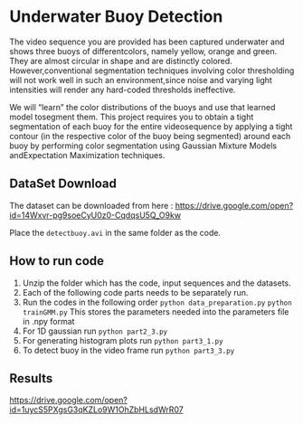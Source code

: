 # Underwater Buoy Detection
The video sequence you are provided has been captured underwater and shows three buoys of differentcolors, namely yellow, orange and green.  They are almost circular in shape and are distinctly colored.  However,conventional segmentation techniques involving color thresholding will not work well in such an environment,since noise and varying light intensities will render any hard-coded thresholds ineffective.

We will “learn” the color distributions of the buoys and use that learned model tosegment  them.   This  project  requires  you  to  obtain  a  tight  segmentation  of  each  buoy  for  the  entire  videosequence by applying a tight contour (in the respective color of the buoy being segmented) around each buoy by performing color  segmentation  using  Gaussian  Mixture  Models  andExpectation Maximization techniques.

## DataSet Download
The dataset can be downloaded from here : 
https://drive.google.com/open?id=14Wxvr-pg9soeCyU0z0-CqdqsU5Q_O9kw

Place the `detectbuoy.avi` in the same folder as the code.

## How to run code
1. Unzip the folder which has the code, input sequences and the datasets.
2. Each of the following code parts needs to be separately run.
3. Run the codes in the following order
        `python data_preparation.py`
        `python trainGMM.py`
    This stores the parameters needed into the parameters file in .npy format
4. For 1D gaussian run 
        `python part2_3.py`
5. For generating histogram plots run 
        `python part3_1.py`
6. To detect buoy in the video frame run 
        `python part3_3.py`


## Results
https://drive.google.com/open?id=1uycS5PXgsG3qKZLo9W1OhZbHLsdWrR07